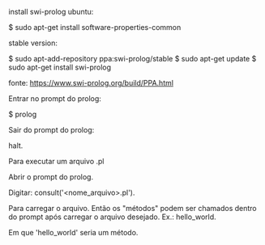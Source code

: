 install swi-prolog ubuntu:

$ sudo apt-get install software-properties-common

stable version:

$ sudo apt-add-repository ppa:swi-prolog/stable
$ sudo apt-get update
$ sudo apt-get install swi-prolog

fonte: https://www.swi-prolog.org/build/PPA.html

Entrar no prompt do prolog:

$ prolog

Sair do prompt do prolog:

halt.

Para executar um arquivo .pl

Abrir o prompt do prolog.

Digitar: consult('<nome_arquivo>.pl').

Para carregar o arquivo.
Então os "métodos" podem ser chamados dentro do prompt após carregar o arquivo desejado.
Ex.: hello_world.

Em que 'hello_world' seria um método.
